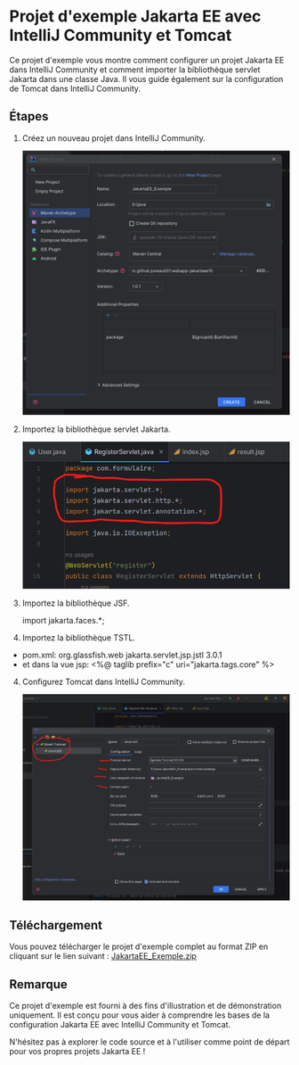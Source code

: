 # Projet d'exemple Jakarta EE avec IntelliJ Community et Tomcat

Ce projet d'exemple vous montre comment configurer un projet Jakarta EE dans IntelliJ Community et comment importer la bibliothèque servlet Jakarta dans une classe Java. Il vous guide également sur la configuration de Tomcat dans IntelliJ Community.

## Étapes

1. Créez un nouveau projet dans IntelliJ Community.
   
   ![Création du projet dans IntelliJ Community](1.png)

2. Importez la bibliothèque servlet Jakarta.
   
   ![Importation de Servlet Jakarta dans une classe Java](2.png)
   
 3. Importez la bibliothèque JSF.
    
    import jakarta.faces.*;
   
 5. Importez la bibliothèque TSTL.
    
  - pom.xml: 
        <dependency>
            <groupId>org.glassfish.web</groupId>
            <artifactId>jakarta.servlet.jsp.jstl</artifactId>
            <version>3.0.1</version>
        </dependency>
   - et dans la vue jsp:
     <%@ taglib prefix="c" uri="jakarta.tags.core" %>
  

4. Configurez Tomcat dans IntelliJ Community.
   
   ![Configuration de Tomcat dans IntelliJ Community](tomcat.png)

## Téléchargement

Vous pouvez télécharger le projet d'exemple complet au format ZIP en cliquant sur le lien suivant : [JakartaEE_Exemple.zip](JakartaEE_Exemple.zip)

## Remarque

Ce projet d'exemple est fourni à des fins d'illustration et de démonstration uniquement. Il est conçu pour vous aider à comprendre les bases de la configuration Jakarta EE avec IntelliJ Community et Tomcat.

N'hésitez pas à explorer le code source et à l'utiliser comme point de départ pour vos propres projets Jakarta EE !

